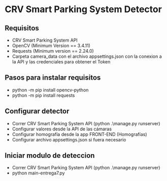 # CRV Smart Parking System Detector

## Requisitos
* CRV Smart Parking System API
* OpenCV (Minimum Version == 3.4.11)
* Requests (Minimum version == 2.24.0)
* Carpeta camera_data con el archivo appsettings.json con la conexion a la API y las credenciales para obtener el Token

## Pasos para instalar requisitos
* python -m pip install opencv-python
* python -m pip install requests

## Configurar detector
* Correr CRV Smart Parking System API (python .\manage.py runserver)
* Configurar valores desde la API de las cámaras
* Configurar homografía desde la app FRONT-END (Homografías)
* Configurar archivo appsettings.json si fuera necesario

## Iniciar modulo de deteccion
* Correr CRV Smart Parking System API (python .\manage.py runserver)
* python main-entrega7.py